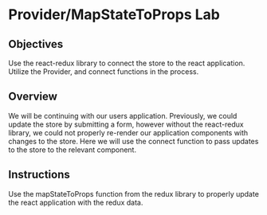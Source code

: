 # Provider/MapStateToProps Lab

## Objectives
Use the react-redux library to connect the store to the react application.  
Utilize the Provider, and connect functions in the process.

## Overview

We will be continuing with our users application.  Previously, we could update the store by submitting a form, however without the react-redux library, we could not properly re-render our application components with changes to the store.  Here we will use the connect function to pass updates to the store to the relevant component.

## Instructions

Use the mapStateToProps function from the redux library to properly update the react application with the redux data.
